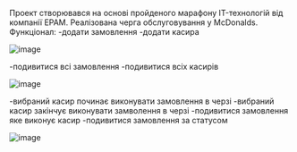 Проект створювався на основі пройденого марафону IT-технологій від компанії EPAM. Реалізована черга обслуговування у McDonalds.
Функціонал:
-додати замовлення
-додати касира
 
 ![image](https://user-images.githubusercontent.com/74319792/168821359-3a47441e-5d0c-4888-bbfa-9a92f9d4a557.png)


-подивитися всі замовлення 
-подивитися всіх касирів

![image](https://user-images.githubusercontent.com/74319792/168821441-e304c414-f769-41b6-9517-1390bc9867ad.png)


-вибраний касир починає виконувати замовлення в черзі
-вибраний касир закінчує виконувати замволення в черзі
-подивитися замовлення яке виконує касир
-подивитися замовлення за статусом

![image](https://user-images.githubusercontent.com/74319792/168821516-f91b848d-c4bd-43a7-afc8-9a801760486c.png)





